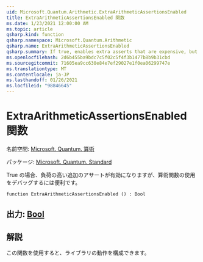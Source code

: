 ```yaml
---
uid: Microsoft.Quantum.Arithmetic.ExtraArithmeticAssertionsEnabled
title: ExtraArithmeticAssertionsEnabled 関数
ms.date: 1/23/2021 12:00:00 AM
ms.topic: article
qsharp.kind: function
qsharp.namespace: Microsoft.Quantum.Arithmetic
qsharp.name: ExtraArithmeticAssertionsEnabled
qsharp.summary: If true, enables extra asserts that are expensive, but useful to debug the use of the arithmetic functions.
ms.openlocfilehash: 2d6b455ba9bdc7c5f02c5f4f3b1477b8b9b31cbd
ms.sourcegitcommit: 71605ea9cc630e84e7ef29027e1f0ea06299747e
ms.translationtype: MT
ms.contentlocale: ja-JP
ms.lasthandoff: 01/26/2021
ms.locfileid: "98846645"
---
```

# <a name="extraarithmeticassertionsenabled-function"></a>ExtraArithmeticAssertionsEnabled 関数

名前空間: [Microsoft. Quantum. 算術](xref:Microsoft.Quantum.Arithmetic)

パッケージ: [Microsoft. Quantum. Standard](https://nuget.org/packages/Microsoft.Quantum.Standard)


True の場合、負荷の高い追加のアサートが有効になりますが、算術関数の使用をデバッグするには便利です。

```qsharp
function ExtraArithmeticAssertionsEnabled () : Bool
```


## <a name="output--bool"></a>出力: [Bool](xref:microsoft.quantum.lang-ref.bool)



## <a name="remarks"></a>解説

この関数を使用すると、ライブラリの動作を構成できます。